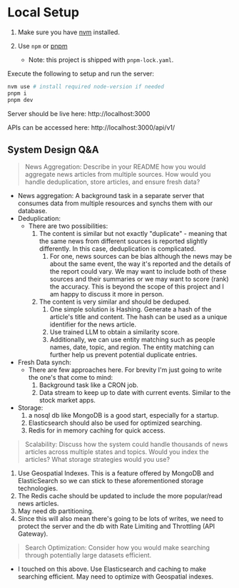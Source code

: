 # Local Setup

1. Make sure you have [nvm](https://github.com/nvm-sh/nvm?tab=readme-ov-file#installing-and-updating) installed.

2. Use `npm` or [pnpm](https://pnpm.io/installation)
   - Note: this project is shipped with `pnpm-lock.yaml`.

Execute the following to setup and run the server:

```bash
nvm use # install required node-version if needed
pnpm i
pnpm dev
```

Server should be live here: http://localhost:3000

APIs can be accessed here: http://localhost:3000/api/v1/

## System Design Q&A

> News Aggregation: Describe in your README how you would aggregate news
articles from multiple sources. How would you handle deduplication, store
articles, and ensure fresh data?

- News aggregation: A background task in a separate server that consumes data from multiple resources and synchs them with our database. 
- Deduplication:
  - There are two possibilities:
    1. The content is similar but not exactly "duplicate" - meaning that the same news from different sources is reported slightly differently. In this case, deduplication is complicated. 
       1. For one, news sources can be bias although the news may be about the same event, the way it's reported and the details of the report could vary. We may want to include both of these sources and their summaries or we may want to score (rank) the accuracy. This is beyond the scope of this project and I am happy to discuss it more in person.
    2. The content is very similar and should be deduped.
       1. One simple solution is Hashing. Generate a hash of the article's title and content. The hash can be used as a unique identifier for the news article.
       2. Use trained LLM to obtain a similarity score. 
       3. Additionally, we can use entity matching such as people names, date, topic, and region. The entity matching can further help us prevent potential duplicate entries.
- Fresh Data synch:
  - There are few approaches here. For brevity I'm just going to write the one's that come to mind:
    1. Background task like a CRON job.
    2. Data stream to keep up to date with current events. Similar to the stock market apps.
- Storage:
  1. a nosql db like MongoDB is a good start, especially for a startup. 
  2. Elasticsearch should also be used for optimized searching. 
  3. Redis for in memory caching for quick access.

> Scalability: Discuss how the system could handle thousands of news articles
across multiple states and topics. Would you index the articles? What storage
strategies would you use?

1. Use Geospatial Indexes. This is a feature offered by MongoDB and ElasticSearch so we can stick to these aforementioned storage technologies.
2. The Redis cache should be updated to include the more popular/read news articles.
3. May need db partitioning.
4. Since this will also mean there's going to be lots of writes, we need to protect the server and the db with Rate Limiting and Throttling (API Gateway).

> Search Optimization: Consider how you would make searching through
potentially large datasets efficient.

- I touched on this above. Use Elasticsearch and caching to make searching efficient. May need to optimize with Geospatial indexes.

